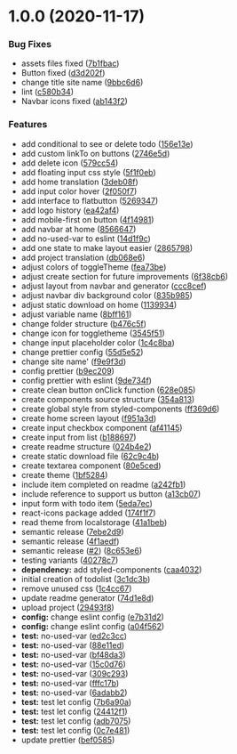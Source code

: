 # 1.0.0 (2020-11-17)


### Bug Fixes

* assets files fixed ([7b1fbac](https://github.com/hstrada/readit-readme-generator/commit/7b1fbac27df3c090407ceb2ea7517bceb5172276))
* Button fixed ([d3d202f](https://github.com/hstrada/readit-readme-generator/commit/d3d202f8fc03cc10a992b34e036af2afe502ea4a))
* change title site name ([9bbc6d6](https://github.com/hstrada/readit-readme-generator/commit/9bbc6d61a88336f541b993eae8aabf8717ed226a))
* lint ([c580b34](https://github.com/hstrada/readit-readme-generator/commit/c580b3450a5b311d9a4b9f17c46fd506a2ddbf16))
* Navbar icons fixed ([ab143f2](https://github.com/hstrada/readit-readme-generator/commit/ab143f245e6a9859451a77804ed4a0af4c3eb954))


### Features

* add conditional to see or delete todo ([156e13e](https://github.com/hstrada/readit-readme-generator/commit/156e13ecd56d2af8176270559874b42b59c6c24d))
* add custom linkTo on buttons ([2746e5d](https://github.com/hstrada/readit-readme-generator/commit/2746e5d8aa8d72876208e8537563fbc7b6d45100))
* add delete icon ([579cc54](https://github.com/hstrada/readit-readme-generator/commit/579cc54031178ec3c1eee3cb7b17d0802543e12f))
* add floating input css style ([5f1f0eb](https://github.com/hstrada/readit-readme-generator/commit/5f1f0ebbd074925685812107e87ab445c934cde3))
* add home translation ([3deb08f](https://github.com/hstrada/readit-readme-generator/commit/3deb08f0fd92c9098e827616c1ca8ca6e553f015))
* add input color hover ([2f050f7](https://github.com/hstrada/readit-readme-generator/commit/2f050f7c4d654e037862a86bf96d5a1498a8301d))
* add interface to flatbutton ([5269347](https://github.com/hstrada/readit-readme-generator/commit/5269347b2a735941c0f7d1acf52d871bb8ff36ad))
* add logo history ([ea42af4](https://github.com/hstrada/readit-readme-generator/commit/ea42af44d81aae8014b6e10805c987f5e1a6afc0))
* add mobile-first on button ([4f14981](https://github.com/hstrada/readit-readme-generator/commit/4f14981a7f5f71c10250e25481a0ef284e375195))
* add navbar at home ([8566647](https://github.com/hstrada/readit-readme-generator/commit/856664747e0c656df2388c62add169c47549d7d7))
* add no-used-var to eslint ([14d1f9c](https://github.com/hstrada/readit-readme-generator/commit/14d1f9c0f470c2fd01608f75dde8b29b21b8a9c5))
* add one state to make layout easier ([2865798](https://github.com/hstrada/readit-readme-generator/commit/2865798099340410509104440f67ffcf7ab53fc4))
* add project translation ([db068e6](https://github.com/hstrada/readit-readme-generator/commit/db068e6110ecc387e9c12bb3fcbe672690777a14))
* adjust colors of toggleTheme ([fea73be](https://github.com/hstrada/readit-readme-generator/commit/fea73be68e52929e952d72a61f1be46604cdd8ba))
* adjust create section for future improvements ([6f38cb6](https://github.com/hstrada/readit-readme-generator/commit/6f38cb6eb4e8fe383469b12dd0dce4f17a664d29))
* adjust layout from navbar and generator ([ccc8cef](https://github.com/hstrada/readit-readme-generator/commit/ccc8ceff3b9ae89f45d8c04cad0287f404c0cef2))
* adjust navbar div background color ([835b985](https://github.com/hstrada/readit-readme-generator/commit/835b985de11ced3167db2f5d4ac69700ddcdabc8))
* adjust static download on home ([1139934](https://github.com/hstrada/readit-readme-generator/commit/1139934c4c0f2ba11672b7d01ef4776db49883fd))
* adjust variable name ([8bff161](https://github.com/hstrada/readit-readme-generator/commit/8bff1617042584b43fc1b7be9085b74987251ae8))
* change folder structure ([b476c5f](https://github.com/hstrada/readit-readme-generator/commit/b476c5f6fb26c568a1c9f3494c3359080dc6ab89))
* change icon for toggletheme ([3545f51](https://github.com/hstrada/readit-readme-generator/commit/3545f51382b0322aa9ea558fe727f39b86921822))
* change input placeholder color ([1c4c8ba](https://github.com/hstrada/readit-readme-generator/commit/1c4c8ba6875e1179054ad432b00b36c5898caf9e))
* change prettier config ([55d5e52](https://github.com/hstrada/readit-readme-generator/commit/55d5e52599524b747492c2c83b01b8df71e15b81))
* change site name' ([f9e9f3d](https://github.com/hstrada/readit-readme-generator/commit/f9e9f3dd45444fcf42dad43f073cccb2b4142eb3))
* config prettier ([b9ec209](https://github.com/hstrada/readit-readme-generator/commit/b9ec20930b397d4a3f3fa8c280ad0ebc08c747ec))
* config prettier with eslint ([9de734f](https://github.com/hstrada/readit-readme-generator/commit/9de734fb0187360993330b97f0249e078810507d))
* create clean button onClick function ([628e085](https://github.com/hstrada/readit-readme-generator/commit/628e0851335ab602aa26b10a6658b231c464bdc8))
* create components source structure ([354a813](https://github.com/hstrada/readit-readme-generator/commit/354a8130f05c306a663c4ebf777cf680598f5f5b))
* create global style from styled-components ([ff369d6](https://github.com/hstrada/readit-readme-generator/commit/ff369d66d63b4c9eef83acb124dee3368d9225f5))
* create home screen layout ([f951a3d](https://github.com/hstrada/readit-readme-generator/commit/f951a3d6ea72db447319ae4731d3140644311abb))
* create input checkbox component ([af41145](https://github.com/hstrada/readit-readme-generator/commit/af411459fa891a7198fb83fa76094cd0463fd858))
* create input from list ([b188697](https://github.com/hstrada/readit-readme-generator/commit/b188697c7c1780daf97e9af8d2eb55871da1fe96))
* create readme structure ([024b4e2](https://github.com/hstrada/readit-readme-generator/commit/024b4e25a08e97bf1f7524cbb935e1d24c2e20d7))
* create static download file ([62c9c4b](https://github.com/hstrada/readit-readme-generator/commit/62c9c4b4462d4651b1e00e7323254bc96006c009))
* create textarea component ([80e5ced](https://github.com/hstrada/readit-readme-generator/commit/80e5ced471d76d9952ea6fcd6225462b5d94b046))
* create theme ([1bf5284](https://github.com/hstrada/readit-readme-generator/commit/1bf52841942dda8df273417cdfde1ece69439087))
* include item completed on readme ([a242fb1](https://github.com/hstrada/readit-readme-generator/commit/a242fb129403600c3c689e166ae0d0a6b57bfd83))
* include reference to support us button ([a13cb07](https://github.com/hstrada/readit-readme-generator/commit/a13cb07d7cb0dc1b146c1c80c207f456f587d962))
* input form with todo item ([5eda7ec](https://github.com/hstrada/readit-readme-generator/commit/5eda7ecd79d113465af3edd675f54dce268870a6))
* react-icons package added ([174f1f7](https://github.com/hstrada/readit-readme-generator/commit/174f1f769d1ef9f384d0098b93a096c093490590))
* read theme from localstorage ([41a1beb](https://github.com/hstrada/readit-readme-generator/commit/41a1bebeb5c0f2db6b9a123669585139b1844bfd))
* semantic release ([7ebe2d9](https://github.com/hstrada/readit-readme-generator/commit/7ebe2d910ff572db8b863aa7fba451b44a22af6c))
* semantic release ([4f1aedf](https://github.com/hstrada/readit-readme-generator/commit/4f1aedf753224a8436f56e6bd9ede32758f0e487))
* semantic release ([#2](https://github.com/hstrada/readit-readme-generator/issues/2)) ([8c653e6](https://github.com/hstrada/readit-readme-generator/commit/8c653e67e374a264a0c72520a8da592dfb307646))
* testing variants ([40278c7](https://github.com/hstrada/readit-readme-generator/commit/40278c77c1a5ef1d2fe1f9f0389bc4705fcc5906))
* **dependency:** add styled-components ([caa4032](https://github.com/hstrada/readit-readme-generator/commit/caa40321946be95d4c7e328206369184c280f21a))
* initial creation of todolist ([3c1dc3b](https://github.com/hstrada/readit-readme-generator/commit/3c1dc3b7317a9197fc2c947251c591d80e5a3ce1))
* remove unused css ([1c4cc67](https://github.com/hstrada/readit-readme-generator/commit/1c4cc67bf6632c916cf99de3ef4efe66910ed502))
* update readme generator ([74d1e8d](https://github.com/hstrada/readit-readme-generator/commit/74d1e8dfcb41eaccd269c375d5fce9137c3794aa))
* upload project ([29493f8](https://github.com/hstrada/readit-readme-generator/commit/29493f8f1c65ffa265bb911c4113da69a13470ba))
* **config:** change eslint config ([e7b31d2](https://github.com/hstrada/readit-readme-generator/commit/e7b31d280aeb09812043e31d9c36787fb26461bc))
* **config:** change eslint config ([a04f562](https://github.com/hstrada/readit-readme-generator/commit/a04f562de06318f78f67c693941e5aa06b7f6f75))
* **test:** no-used-var ([ed2c3cc](https://github.com/hstrada/readit-readme-generator/commit/ed2c3cc8f47445cc89928cc4d7da91d8b6f05659))
* **test:** no-used-var ([88e11ed](https://github.com/hstrada/readit-readme-generator/commit/88e11ed46ec8e6a76297ad74317d772d5513126a))
* **test:** no-used-var ([bf48da3](https://github.com/hstrada/readit-readme-generator/commit/bf48da3a781bfa4bd7008e6aaed8d4590cb95a42))
* **test:** no-used-var ([15c0d76](https://github.com/hstrada/readit-readme-generator/commit/15c0d76696f7fe9ae0f331ccb88f0428d6127cc9))
* **test:** no-used-var ([309c293](https://github.com/hstrada/readit-readme-generator/commit/309c293818def1719f0756c5362703834a08899a))
* **test:** no-used-var ([fffc17b](https://github.com/hstrada/readit-readme-generator/commit/fffc17b4a858425a084aa81608bfc6192a73dd3a))
* **test:** no-used-var ([6adabb2](https://github.com/hstrada/readit-readme-generator/commit/6adabb216054c0f2ebf5f7f7e06618888cdade62))
* **test:** test let config ([7b6a90a](https://github.com/hstrada/readit-readme-generator/commit/7b6a90a00f64517da73f20307d0ae4e0e0e70685))
* **test:** test let config ([24412f1](https://github.com/hstrada/readit-readme-generator/commit/24412f1d79539e0849e645b37179b8ef4e8974de))
* **test:** test let config ([adb7075](https://github.com/hstrada/readit-readme-generator/commit/adb70753b50f6c16f48669074707b178a45c4a5b))
* **test:** test let config ([0c7e481](https://github.com/hstrada/readit-readme-generator/commit/0c7e481971350a23b08db42b499944b583f275e2))
* update prettier ([bef0585](https://github.com/hstrada/readit-readme-generator/commit/bef05853a22860ecfed815a894ec0b3e9b227372))
